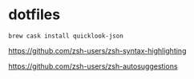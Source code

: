 # dotfiles


`brew cask install quicklook-json`


https://github.com/zsh-users/zsh-syntax-highlighting

https://github.com/zsh-users/zsh-autosuggestions
